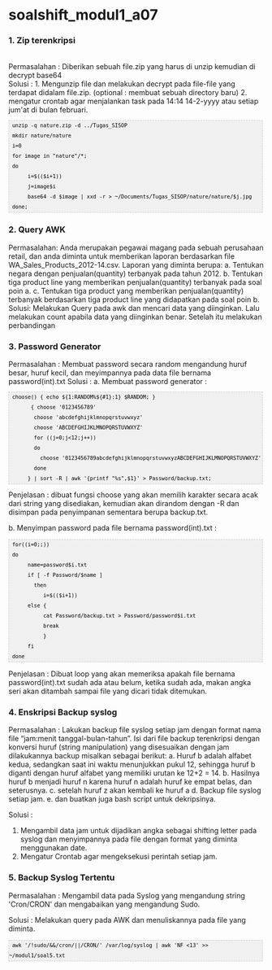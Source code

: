 # soalshift_modul1_a07

<h3>1. Zip terenkripsi</h3> <br>
   Permasalahan : Diberikan sebuah file.zip yang harus di unzip kemudian di decrypt base64 <br>
   Solusi : 
   1. Mengunzip file dan melakukan decrypt pada file-file yang terdapat didalam file.zip.
  (optional : membuat sebuah directory baru)
   2. mengatur crontab agar menjalankan task pada 14:14 14-2-yyyy atau setiap jum'at di bulan februari.
   <pre  style="font-family:arial;font-size:12px;border:1px dashed #CCCCCC;width:99%;height:auto;overflow:auto;background:#f0f0f0;;background-image:URL(http://2.bp.blogspot.com/_z5ltvMQPaa8/SjJXr_U2YBI/AAAAAAAAAAM/46OqEP32CJ8/s320/codebg.gif);padding:0px;color:#000000;text-align:left;line-height:20px;"><code style="color:#000000;word-wrap:normal;"> unzip -q nature.zip -d ../Tugas_SISOP  
 mkdir nature/nature  
 i=0  
 for image in "nature"/*;   
 do  
      i=$(($i+1))  
      j=image$i  
      base64 -d $image | xxd -r &gt; ~/Documents/Tugas_SISOP/nature/nature/$j.jpg  
 done;  
</code></pre>
<h3>2. Query AWK</h3>
   Permasalahan: 
Anda merupakan pegawai magang pada sebuah perusahaan retail, dan anda diminta
untuk memberikan laporan berdasarkan file WA_Sales_Products_2012-14.csv.
Laporan yang diminta berupa:
      a. Tentukan negara dengan penjualan(quantity) terbanyak pada tahun
      2012.
      b. Tentukan tiga product line yang memberikan penjualan(quantity)
      terbanyak pada soal poin a.
      c. Tentukan tiga product yang memberikan penjualan(quantity)
      terbanyak berdasarkan tiga product line yang didapatkan pada soal
      poin b.
   Solusi: Melakukan Query pada awk dan mencari data yang diinginkan. Lalu melakukan count apabila data yang diinginkan benar. Setelah itu melakukan perbandingan

<h3>3. Password Generator</h3>
Permasalahan : Membuat password secara random mengandung huruf besar, huruf kecil, dan meyimpannya pada data file bernama password(int).txt
Solusi : 
a. Membuat password generator :<br>
<pre  style="font-family:arial;font-size:12px;border:1px dashed #CCCCCC;width:99%;height:auto;overflow:auto;background:#f0f0f0;;background-image:URL(http://2.bp.blogspot.com/_z5ltvMQPaa8/SjJXr_U2YBI/AAAAAAAAAAM/46OqEP32CJ8/s320/codebg.gif);padding:0px;color:#000000;text-align:left;line-height:20px;"><code style="color:#000000;word-wrap:normal;"> choose() { echo ${1:RANDOM%${#1}:1} $RANDOM; }  
       { choose '0123456789'  
        choose 'abcdefghijklmnopqrstuvwxyz'  
        choose 'ABCDEFGHIJKLMNOPQRSTUVWXYZ'  
        for ((j=0;j&lt;12;j++))  
        do  
          choose '0123456789abcdefghijklmnopqrstuvwxyzABCDEFGHIJKLMNOPQRSTUVWXYZ'  
        done  
      } | sort -R | awk '{printf "%s",$1}' &gt; Password/backup.txt;  
</code></pre>
Penjelasan : dibuat fungsi choose yang akan memilih karakter secara acak dari string yang disediakan, kemudian akan dirandom dengan -R dan disimpan pada penyimpanan sementara berupa backup.txt.

b. Menyimpan password pada file bernama password(int).txt : 
<pre  style="font-family:arial;font-size:12px;border:1px dashed #CCCCCC;width:99%;height:auto;overflow:auto;background:#f0f0f0;;background-image:URL(http://2.bp.blogspot.com/_z5ltvMQPaa8/SjJXr_U2YBI/AAAAAAAAAAM/46OqEP32CJ8/s320/codebg.gif);padding:0px;color:#000000;text-align:left;line-height:20px;"><code style="color:#000000;word-wrap:normal;"> for((i=0;;))  
 do  
      name=password$i.txt  
      if [ -f Password/$name ]  
        then  
           i=$(($i+1))  
      else {  
           cat Password/backup.txt &gt; Password/password$i.txt  
           break  
           }  
      fi  
 done  
</code></pre>
Penjelasan : Dibuat loop yang akan memeriksa apakah file bernama password(int).txt sudah ada atau belum, ketika sudah ada, makan angka seri akan ditambah sampai file yang dicari tidak ditemukan.

<h3>4. Enskripsi Backup syslog</h3>
Permasalahan :
Lakukan backup file syslog setiap jam dengan format nama file “jam:menit tanggal-bulan-tahun”. Isi dari file backup terenkripsi dengan konversi huruf (string manipulation) yang disesuaikan dengan jam dilakukannya backup misalkan sebagai 	berikut:
        a. Huruf b adalah alfabet kedua, sedangkan saat ini waktu menunjukkan pukul 12, sehingga huruf b diganti dengan huruf alfabet yang memiliki urutan ke 12+2 = 14.
        b. Hasilnya huruf b menjadi huruf n karena huruf n adalah huruf ke empat belas, dan seterusnya. 
        c. setelah huruf z akan kembali ke huruf a
        d. Backup file syslog setiap jam.
        e. dan buatkan juga bash script untuk dekripsinya.

Solusi :
1. Mengambil data jam untuk dijadikan angka sebagai shifting letter pada syslog dan menyimpannya pada file dengan format yang diminta menggunakan date.
2. Mengatur Crontab agar mengeksekusi perintah setiap jam.

<h3>5. Backup Syslog Tertentu</h3>
Permasalahan : Mengambil data pada Syslog yang mengandung string 'Cron/CRON' dan mengabaikan yang mengandung Sudo.

Solusi : Melakukan query pada AWK dan menuliskannya pada file yang diminta.
<pre  style="font-family:arial;font-size:12px;border:1px dashed #CCCCCC;width:99%;height:auto;overflow:auto;background:#f0f0f0;;background-image:URL(http://2.bp.blogspot.com/_z5ltvMQPaa8/SjJXr_U2YBI/AAAAAAAAAAM/46OqEP32CJ8/s320/codebg.gif);padding:0px;color:#000000;text-align:left;line-height:20px;"><code style="color:#000000;word-wrap:normal;"> awk '/!sudo/&amp;&amp;/cron/||/CRON/' /var/log/syslog | awk 'NF &lt;13' &gt;&gt; ~/modul1/soal5.txt  
</code></pre>
